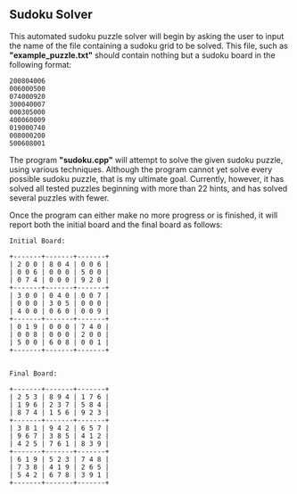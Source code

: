 Sudoku Solver
-------------

This automated sudoku puzzle solver will begin by asking the user to input the name of the file containing a sudoku grid to be solved. This file, such as **"example\_puzzle.txt"** should contain nothing but a sudoku board in the following format:

```
200804006
006000500
074000920
300040007
000305000
400060009
019000740
008000200
500608001
```

The program **"sudoku.cpp"** will attempt to solve the given sudoku puzzle, using various techniques. Although the program cannot yet solve every possible sudoku puzzle, that is my ultimate goal. Currently, however, it has solved all tested puzzles beginning with more than 22 hints, and has solved several puzzles with fewer.

Once the program can either make no more progress or is finished, it will report both the initial board and the final board as follows:

```
Initial Board: 

+-------+-------+-------+
| 2 0 0 | 8 0 4 | 0 0 6 | 
| 0 0 6 | 0 0 0 | 5 0 0 | 
| 0 7 4 | 0 0 0 | 9 2 0 | 
+-------+-------+-------+
| 3 0 0 | 0 4 0 | 0 0 7 | 
| 0 0 0 | 3 0 5 | 0 0 0 | 
| 4 0 0 | 0 6 0 | 0 0 9 | 
+-------+-------+-------+
| 0 1 9 | 0 0 0 | 7 4 0 | 
| 0 0 8 | 0 0 0 | 2 0 0 | 
| 5 0 0 | 6 0 8 | 0 0 1 | 
+-------+-------+-------+


Final Board: 

+-------+-------+-------+
| 2 5 3 | 8 9 4 | 1 7 6 | 
| 1 9 6 | 2 3 7 | 5 8 4 | 
| 8 7 4 | 1 5 6 | 9 2 3 | 
+-------+-------+-------+
| 3 8 1 | 9 4 2 | 6 5 7 | 
| 9 6 7 | 3 8 5 | 4 1 2 | 
| 4 2 5 | 7 6 1 | 8 3 9 | 
+-------+-------+-------+
| 6 1 9 | 5 2 3 | 7 4 8 | 
| 7 3 8 | 4 1 9 | 2 6 5 | 
| 5 4 2 | 6 7 8 | 3 9 1 | 
+-------+-------+-------+

```
